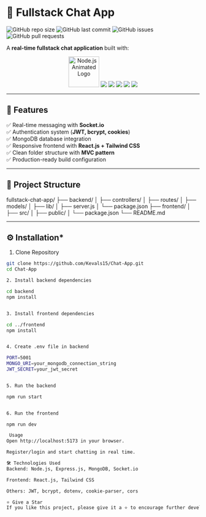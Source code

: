 # 💬 Fullstack Chat App

![GitHub repo size](https://img.shields.io/github/repo-size/Kevals15/Chat-App?color=blue&style=flat-square)
![GitHub last commit](https://img.shields.io/github/last-commit/Kevals15/Chat-App?color=green&style=flat-square)
![GitHub issues](https://img.shields.io/github/issues/Kevals15/Chat-App?style=flat-square)
![GitHub pull requests](https://img.shields.io/github/issues-pr/Kevals15/Chat-App?style=flat-square)

A **real-time fullstack chat application** built with:

<div align="center">
  <img src="https://i.gifer.com/7VE.gif" alt="Node.js Animated Logo" width="80" height="80"/>

<img src="https://img.shields.io/badge/Express.js-000000?style=for-the-badge&logo=express&logoColor=white" />
<img src="https://img.shields.io/badge/MongoDB-4EA94B?style=for-the-badge&logo=mongodb&logoColor=white" />
<img src="https://img.shields.io/badge/Socket.io-010101?style=for-the-badge&logo=socketdotio&logoColor=white" />
<img src="https://img.shields.io/badge/React.js-61DAFB?style=for-the-badge&logo=react&logoColor=black" />
<img src="https://img.shields.io/badge/Tailwind CSS-06B6D4?style=for-the-badge&logo=tailwindcss&logoColor=white" />

</div>

---

## 🚀 **Features**

✅ Real-time messaging with **Socket.io**  
✅ Authentication system (**JWT, bcrypt, cookies**)  
✅ MongoDB database integration  
✅ Responsive frontend with **React.js + Tailwind CSS**  
✅ Clean folder structure with **MVC pattern**  
✅ Production-ready build configuration

---

## 📁 **Project Structure**

fullstack-chat-app/
├── backend/
│ ├── controllers/
│ ├── routes/
│ ├── models/
│ ├── lib/
│ ├── server.js
│ └── package.json
├── frontend/
│ ├── src/
│ ├── public/
│ └── package.json
└── README.md


---

## ⚙️ **Installation***

1. Clone Repository

```bash
git clone https://github.com/Kevals15/Chat-App.git
cd Chat-App

2. Install backend dependencies

cd backend
npm install


3. Install frontend dependencies

cd ../frontend
npm install


4. Create .env file in backend

PORT=5001
MONGO_URI=your_mongodb_connection_string
JWT_SECRET=your_jwt_secret


5. Run the backend

npm run start


6. Run the frontend

npm run dev

 Usage
Open http://localhost:5173 in your browser.

Register/login and start chatting in real time.

🛠️ Technologies Used
Backend: Node.js, Express.js, MongoDB, Socket.io

Frontend: React.js, Tailwind CSS

Others: JWT, bcrypt, dotenv, cookie-parser, cors

⭐ Give a Star
If you like this project, please give it a ⭐ to encourage further development!